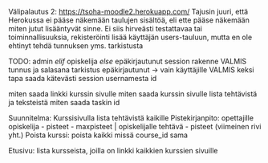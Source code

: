 Välipalautus 2: https://tsoha-moodle2.herokuapp.com/
Tajusin juuri, että Herokussa ei pääse näkemään taulujen sisältöä, eli ette pääse näkemään miten jutut lisääntyvät sinne.
Ei siis hirveästi testattavaa tai toiminnallisuuksia, rekisteröinti lisää käyttäjän users-tauluun, mutta en ole ehtinyt tehdä tunnuksen yms. tarkistusta

TODO:
admin _elif_ opiskelija _else_ epäkirjautunut session rakenne
VALMIS tunnus ja salasana tarkistus
epäkirjautunut -> vain käyttäjille
VALMIS keksi tapa saada kätevästi session usernamesta id

miten saada linkki kurssin sivulle
miten saada kurssin sivulle lista tehtävistä ja teksteistä
miten saada taskin id


Suunnitelma:
Kurssisivulla lista tehtävistä kaikille
Pistekirjanpito: opettajille opiskelija - pisteet - maxpisteet | opiskelijalle tehtävä - pisteet (viimeinen rivi yht.)
Poista kurssi: poista kaikki missä course_id sama

Etusivu:
lista kursseista, joilla on
linkki kaikkien kurssien sivuille
